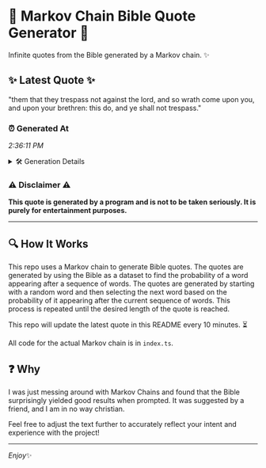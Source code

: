 # 📖 Markov Chain Bible Quote Generator 📖

Infinite quotes from the Bible generated by a Markov chain. ✨

## ✨ Latest Quote ✨
"them that they trespass not against the lord, and so wrath come upon you, and upon your brethren: this do, and ye shall not trespass."

### ⏰ Generated At
*2:36:11 PM*

<details>
    <summary>🛠️ Generation Details</summary>
    <p>
        <strong>🌱 Seed:</strong> them<br>
        <strong>🔄 Iterations:</strong> 24<br>
        <strong>📜 Context History:</strong><br>[ them ]: that<br>[ them, that ]: they<br>[ them, that, they ]: trespass<br>[ them, that, they, trespass ]: not<br>[ them, that, they, trespass, not ]: against<br>[ them, that, they, trespass, not, against ]: the<br>[ that, they, trespass, not, against, the ]: lord,<br>[ they, trespass, not, against, the, lord, ]: and<br>[ trespass, not, against, the, lord,, and ]: so<br>[ not, against, the, lord,, and, so ]: wrath<br>[ against, the, lord,, and, so, wrath ]: come<br>[ the, lord,, and, so, wrath, come ]: upon<br>[ lord,, and, so, wrath, come, upon ]: you,<br>[ and, so, wrath, come, upon, you, ]: and<br>[ so, wrath, come, upon, you,, and ]: upon<br>[ wrath, come, upon, you,, and, upon ]: your<br>[ come, upon, you,, and, upon, your ]: brethren:<br>[ upon, you,, and, upon, your, brethren: ]: this<br>[ you,, and, upon, your, brethren:, this ]: do,<br>[ and, upon, your, brethren:, this, do, ]: and<br>[ upon, your, brethren:, this, do,, and ]: ye<br>[ your, brethren:, this, do,, and, ye ]: shall<br>[ brethren:, this, do,, and, ye, shall ]: not<br>[ this, do,, and, ye, shall, not ]: trespass.<br>
    </p>
</details>

### ⚠️ Disclaimer ⚠️
**This quote is generated by a program and is not to be taken seriously. It is purely for entertainment purposes.**

---

## 🔍 How It Works

This repo uses a Markov chain to generate Bible quotes. The quotes are generated by using the Bible as a dataset to find the probability of a word appearing after a sequence of words. The quotes are generated by starting with a random word and then selecting the next word based on the probability of it appearing after the current sequence of words. This process is repeated until the desired length of the quote is reached.

This repo will update the latest quote in this README every 10 minutes. ⏳

All code for the actual Markov chain is in `index.ts`.

## ❓ Why

I was just messing around with Markov Chains and found that the Bible surprisingly yielded good results when prompted. 
It was suggested by a friend, and I am in no way christian.

Feel free to adjust the text further to accurately reflect your intent and experience with the project!

---

*Enjoy*✨
